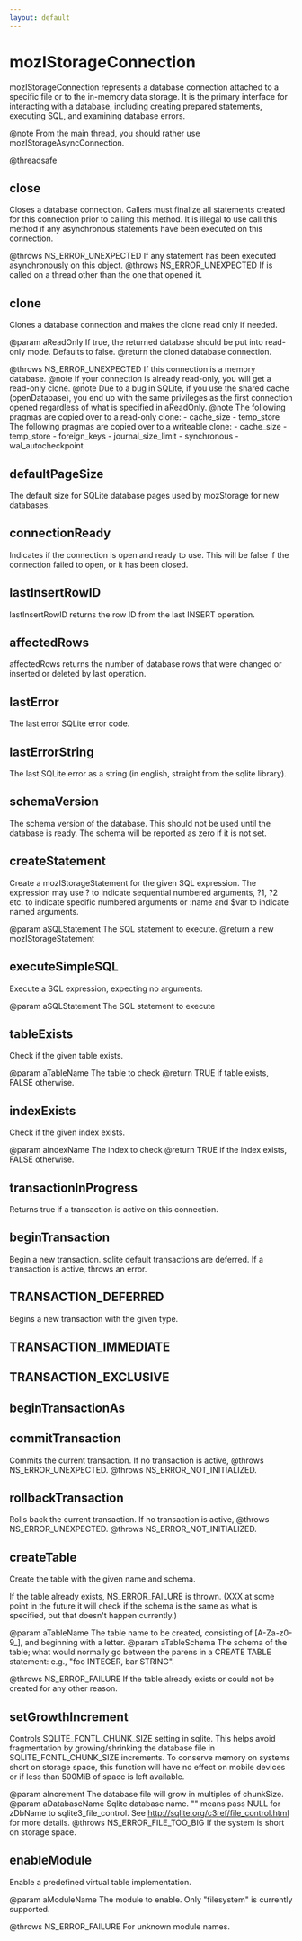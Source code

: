 ```yaml
---
layout: default
---
```


# mozIStorageConnection #

mozIStorageConnection represents a database connection attached to
a specific file or to the in-memory data storage.  It is the
primary interface for interacting with a database, including
creating prepared statements, executing SQL, and examining database
errors.

@note From the main thread, you should rather use mozIStorageAsyncConnection.

@threadsafe


## close ##

Closes a database connection.  Callers must finalize all statements created
for this connection prior to calling this method.  It is illegal to use
call this method if any asynchronous statements have been executed on this
connection.

@throws NS_ERROR_UNEXPECTED
        If any statement has been executed asynchronously on this object.
@throws NS_ERROR_UNEXPECTED
        If is called on a thread other than the one that opened it.


## clone ##

Clones a database connection and makes the clone read only if needed.

@param aReadOnly
       If true, the returned database should be put into read-only mode.
       Defaults to false.
@return the cloned database connection.

@throws NS_ERROR_UNEXPECTED
        If this connection is a memory database.
@note If your connection is already read-only, you will get a read-only
      clone.
@note Due to a bug in SQLite, if you use the shared cache (openDatabase),
      you end up with the same privileges as the first connection opened
      regardless of what is specified in aReadOnly.
@note The following pragmas are copied over to a read-only clone:
       - cache_size
       - temp_store
      The following pragmas are copied over to a writeable clone:
       - cache_size
       - temp_store
       - foreign_keys
       - journal_size_limit
       - synchronous
       - wal_autocheckpoint



## defaultPageSize ##

The default size for SQLite database pages used by mozStorage for new
databases.


## connectionReady ##

Indicates if the connection is open and ready to use.  This will be false
if the connection failed to open, or it has been closed.


## lastInsertRowID ##

lastInsertRowID returns the row ID from the last INSERT
operation.


## affectedRows ##

affectedRows returns the number of database rows that were changed or
inserted or deleted by last operation.


## lastError ##

The last error SQLite error code.


## lastErrorString ##

The last SQLite error as a string (in english, straight from the
sqlite library).


## schemaVersion ##

The schema version of the database.  This should not be used until the 
database is ready.  The schema will be reported as zero if it is not set.


## createStatement ##

Create a mozIStorageStatement for the given SQL expression.  The
expression may use ? to indicate sequential numbered arguments,
?1, ?2 etc. to indicate specific numbered arguments or :name and 
$var to indicate named arguments.

@param aSQLStatement
       The SQL statement to execute.
@return a new mozIStorageStatement


## executeSimpleSQL ##

Execute a SQL expression, expecting no arguments.

@param aSQLStatement  The SQL statement to execute


## tableExists ##

Check if the given table exists.

@param aTableName
       The table to check
@return TRUE if table exists, FALSE otherwise.


## indexExists ##

Check if the given index exists.

@param aIndexName   The index to check
@return TRUE if the index exists, FALSE otherwise.


## transactionInProgress ##

Returns true if a transaction is active on this connection.


## beginTransaction ##

Begin a new transaction.  sqlite default transactions are deferred.
If a transaction is active, throws an error.


## TRANSACTION_DEFERRED ##

Begins a new transaction with the given type.


## TRANSACTION_IMMEDIATE ##

## TRANSACTION_EXCLUSIVE ##

## beginTransactionAs ##

## commitTransaction ##

Commits the current transaction.  If no transaction is active,
@throws NS_ERROR_UNEXPECTED.
@throws NS_ERROR_NOT_INITIALIZED.


## rollbackTransaction ##

Rolls back the current transaction.  If no transaction is active,
@throws NS_ERROR_UNEXPECTED.
@throws NS_ERROR_NOT_INITIALIZED.


## createTable ##

Create the table with the given name and schema.

If the table already exists, NS_ERROR_FAILURE is thrown.
(XXX at some point in the future it will check if the schema is
the same as what is specified, but that doesn't happen currently.)

@param aTableName
       The table name to be created, consisting of [A-Za-z0-9_], and
       beginning with a letter.
@param aTableSchema
       The schema of the table; what would normally go between the parens
       in a CREATE TABLE statement: e.g., "foo  INTEGER, bar STRING".

@throws NS_ERROR_FAILURE
        If the table already exists or could not be created for any other
        reason.


## setGrowthIncrement ##

Controls SQLITE_FCNTL_CHUNK_SIZE setting in sqlite. This helps avoid fragmentation
by growing/shrinking the database file in SQLITE_FCNTL_CHUNK_SIZE increments. To
conserve memory on systems short on storage space, this function will have no effect
on mobile devices or if less than 500MiB of space is left available.

@param aIncrement
       The database file will grow in multiples of chunkSize.
@param aDatabaseName
       Sqlite database name. "" means pass NULL for zDbName to sqlite3_file_control.
       See http://sqlite.org/c3ref/file_control.html for more details.
@throws NS_ERROR_FILE_TOO_BIG
        If the system is short on storage space.


## enableModule ##

Enable a predefined virtual table implementation.

@param aModuleName
       The module to enable. Only "filesystem" is currently supported.

@throws NS_ERROR_FAILURE
        For unknown module names.

